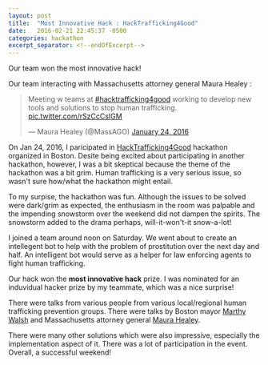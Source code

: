 ```yaml
---
layout: post
title:  "Most Innovative Hack : HackTrafficking4Good"
date:   2016-02-21 22:45:37 -0500
categories: hackathon
excerpt_separator: <!--endOfExcerpt-->
---
```


Our team won the most innovative hack! 

Our team interacting with Massachusetts attorney general Maura Healey :
<blockquote class="twitter-tweet" data-lang="en"><p lang="en" dir="ltr">Meeting w teams at <a href="https://twitter.com/hashtag/hacktrafficking4good?src=hash">#hacktrafficking4good</a> working to develop new tools and solutions to stop human trafficking. <a href="https://t.co/rSzCcCsIGM">pic.twitter.com/rSzCcCsIGM</a></p>&mdash; Maura Healey (@MassAGO) <a href="https://twitter.com/MassAGO/status/691357559379202048">January 24, 2016</a></blockquote>
<script async src="//platform.twitter.com/widgets.js" charset="utf-8"></script>

<!--endOfExcerpt-->

On Jan 24, 2016, I paricipated in [HackTrafficking4Good](http://www.hack-traffickingforgood.com/#hack-exploitation-for-good-boston "#HackTrafficking4Good") hackathon organized in Boston. Desite being excited about participating in another hackathon, however, I was a bit skeptical because the theme of the hackathon was a bit grim. Human trafficking is a very serious issue, so wasn't sure how/what the hackathon might entail. 

To my surpise, the hackathon was fun. Although the issues to be solved were dark/grim as expected, the enthusiasm in the room was palpable and the impending snowstorm over the weekend did not dampen the spirits. The snowstorm added to the drama perhaps, will-it-won't-it snow-a-lot!

I joined a team around noon on Saturday. We went about to create an intellegent bot to help with the problem of prostitution over the next day and half. An intelligent bot would serve as a helper for law enforcing agents to fight human trafficking. 

Our hack won the **most innovative hack** prize. I was nominated for an induvidual hacker prize by my teammate, which was a nice surprise!

There were talks from various people from various local/regional human trafficking prevention groups. There were talks by Boston mayor [Marthy Walsh](http://www.martywalsh.org/ "Marthy Walsh") and Massachusetts attorney general [Maura Healey](https://twitter.com/MassAGO "Maura Healey").

There were many other solutions which were also impressive, especially the implementation aspect of it. There was a lot of participation in the event. Overall, a successful weekend!


[jekyll-docs]: http://jekyllrb.com/docs/home
[jekyll-gh]:   https://github.com/jekyll/jekyll
[jekyll-talk]: https://talk.jekyllrb.com/
